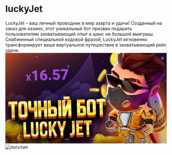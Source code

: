 # luckyJet
LuckyJet – ваш личный проводник в мир азарта и удачи! Созданный на заказ для казино, этот уникальный бот призван подарить пользователям захватывающий опыт и шанс на большой выигрыш. Снабженный специальной кодовой фразой, LuckyJet мгновенно трансформирует ваше виртуальное путешествие в захватывающий рейс удачи.
![логотип](./lucky.jpeg)
![логотип](./Screenshot_4.jpeg)
